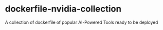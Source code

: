 # dockerfile-nvidia-collection
A collection of dockerfile of popular AI-Powered Tools ready to be deployed
